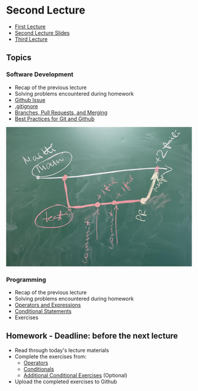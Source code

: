 # Second Lecture

- [First Lecture](../Lesson-01/README.md)
- [Second Lecture Slides](Slides.md)
- [Third Lecture](../Lesson-03/README.md)


## Topics

### Software Development

- Recap of the previous lecture
- Solving problems encountered during homework
- [Github Issue](https://github.com/FE-BE-Microdegrees/Subjects/blob/Slides-translation/Software-Development/Topics/Github-Issue/README.md)
- [.gitignore](https://github.com/FE-BE-Microdegrees/Subjects/blob/Slides-translation/Software-Development/Topics/Gitignore/README.md)
- [Branches, Pull Requests, and Merging](https://github.com/FE-BE-Microdegrees/Subjects/blob/Slides-translation/Software-Development/Topics/Branch/README.md)
- [Best Practices for Git and Github](https://github.com/FE-BE-Microdegrees/Subjects/blob/Slides-translation/Software-Development/Topics/Git-Best-Practices/README.md)

![Image drawn on the whiteboard during the second lecture](git-flow.jpg)

### Programming

- Recap of the previous lecture
- Solving problems encountered during homework
- [Operators and Expressions](https://github.com/FE-BE-Microdegrees/Subjects/blob/Slides-translation/Programming-Basics/Topics/Operators/README.md)
- [Conditional Statements](https://github.com/FE-BE-Microdegrees/Subjects/blob/Slides-translation/Programming-Basics/Topics/Conditionals/README.md)
- Exercises

## Homework - Deadline: before the next lecture

- Read through today's lecture materials
- Complete the exercises from:
  - [Operators](https://github.com/FE-BE-Microdegrees/Subjects/blob/Slides-translation/Programming-Basics/Topics/Operators/README.md#harjutused)
  - [Conditionals](https://github.com/FE-BE-Microdegrees/Subjects/blob/Slides-translation/Programming-Basics/Topics/Conditionals/README.md#harjutused)
  - [Additional Conditional Exercises](https://github.com/FE-BE-Microdegrees/Subjects/blob/Slides-translation/Programming-Basics/Topics/Conditionals/Exercises.md) (Optional)
- Upload the completed exercises to Github


